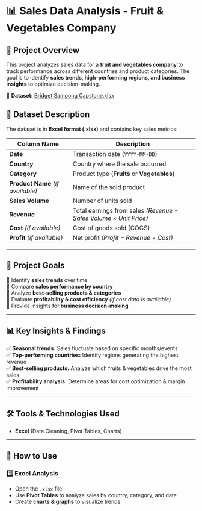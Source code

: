 # 📊 Sales Data Analysis - Fruit & Vegetables Company  

## 📝 Project Overview  
This project analyzes sales data for a **fruit and vegetables company** to track performance across different countries and product categories. The goal is to identify **sales trends, high-performing regions, and business insights** to optimize decision-making.  

🔗 **Dataset:** [Bridget Sampong Capstone.xlsx](https://github.com/Basampong/Data-Analytics-Projects/blob/main/Bridget%20Sampong%20Capstone.xlsx)  

## 📂 Dataset Description  
The dataset is in **Excel format (.xlsx)** and contains key sales metrics:  

| Column Name     | Description |
|----------------|------------|
| **Date**       | Transaction date (`YYYY-MM-DD`) |
| **Country**    | Country where the sale occurred |
| **Category**   | Product type (**Fruits** or **Vegetables**) |
| **Product Name** *(if available)* | Name of the sold product |
| **Sales Volume** | Number of units sold |
| **Revenue**    | Total earnings from sales *(Revenue = Sales Volume × Unit Price)* |
| **Cost** *(if available)* | Cost of goods sold (COGS) |
| **Profit** *(if available)* | Net profit *(Profit = Revenue - Cost)* |

---

## 🎯 Project Goals  
🔹 Identify **sales trends** over time  
🔹 Compare **sales performance by country**  
🔹 Analyze **best-selling products & categories**  
🔹 Evaluate **profitability & cost efficiency** *(if cost data is available)*  
🔹 Provide insights for **business decision-making**  

---

## 📊 Key Insights & Findings  
✅ **Seasonal trends:** Sales fluctuate based on specific months/events  
✅ **Top-performing countries:** Identify regions generating the highest revenue  
✅ **Best-selling products:** Analyze which fruits & vegetables drive the most sales  
✅ **Profitability analysis:** Determine areas for cost optimization & margin improvement  

---

## 🛠️ Tools & Technologies Used  
- **Excel** (Data Cleaning, Pivot Tables, Charts)  

---

## 📌 How to Use  

### 1️⃣ **Excel Analysis**  
- Open the `.xlsx` file  
- Use **Pivot Tables** to analyze sales by country, category, and date  
- Create **charts & graphs** to visualize trends  


